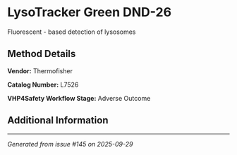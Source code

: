 # LysoTracker Green DND-26

Fluorescent - based detection of lysosomes

## Method Details

**Vendor:** Thermofisher

**Catalog Number:** L7526

**VHP4Safety Workflow Stage:** Adverse Outcome

## Additional Information

---

*Generated from issue #145 on 2025-09-29*
